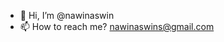 - 👋 Hi, I’m @nawinaswin
- 📫 How to reach me? nawinaswins@gmail.com

<!---
nawinaswin/nawinaswin is a ✨ special ✨ repository because its `README.md` (this file) appears on your GitHub profile.
You can click the Preview link to take a look at your changes.
--->
